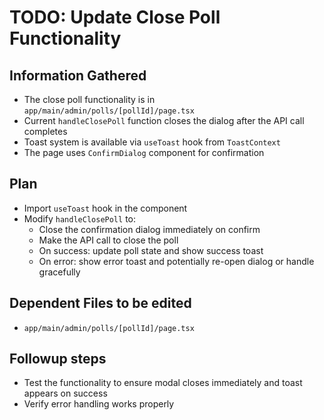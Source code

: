 # TODO: Update Close Poll Functionality

## Information Gathered
- The close poll functionality is in `app/main/admin/polls/[pollId]/page.tsx`
- Current `handleClosePoll` function closes the dialog after the API call completes
- Toast system is available via `useToast` hook from `ToastContext`
- The page uses `ConfirmDialog` component for confirmation

## Plan
- Import `useToast` hook in the component
- Modify `handleClosePoll` to:
  - Close the confirmation dialog immediately on confirm
  - Make the API call to close the poll
  - On success: update poll state and show success toast
  - On error: show error toast and potentially re-open dialog or handle gracefully

## Dependent Files to be edited
- `app/main/admin/polls/[pollId]/page.tsx`

## Followup steps
- Test the functionality to ensure modal closes immediately and toast appears on success
- Verify error handling works properly
